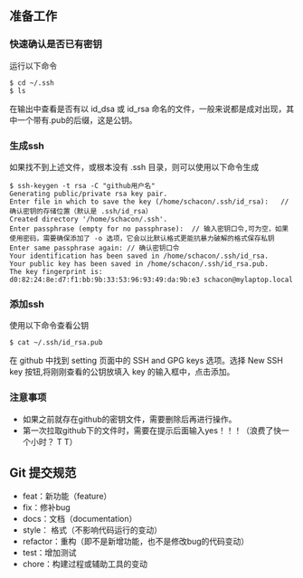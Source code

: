 ## 准备工作
### 快速确认是否已有密钥
运行以下命令
``` 
$ cd ~/.ssh
$ ls 
```
在输出中查看是否有以 id_dsa 或 id_rsa 命名的文件，一般来说都是成对出现，其中一个带有.pub的后缀，这是公钥。

### 生成ssh

如果找不到上述文件，或根本没有 .ssh 目录，则可以使用以下命令生成

``` 
$ ssh-keygen -t rsa -C "github用户名"
Generating public/private rsa key pair.  
Enter file in which to save the key (/home/schacon/.ssh/id_rsa):   // 确认密钥的存储位置（默认是 .ssh/id_rsa）
Created directory '/home/schacon/.ssh'.   
Enter passphrase (empty for no passphrase):  // 输入密钥口令,可为空，如果使用密码，需要确保添加了 -o 选项，它会以比默认格式更能抗暴力破解的格式保存私钥
Enter same passphrase again: // 确认密钥口令
Your identification has been saved in /home/schacon/.ssh/id_rsa.
Your public key has been saved in /home/schacon/.ssh/id_rsa.pub.
The key fingerprint is:
d0:82:24:8e:d7:f1:bb:9b:33:53:96:93:49:da:9b:e3 schacon@mylaptop.local

```

### 添加ssh
使用以下命令查看公钥
```
$ cat ~/.ssh/id_rsa.pub
```

在 github 中找到 setting 页面中的 SSH and GPG keys 选项。选择 New SSH key 按钮,将刚刚查看的公钥放填入 key 的输入框中，点击添加。

### 注意事项

* 如果之前就存在github的密钥文件，需要删除后再进行操作。
* 第一次拉取github下的文件时，需要在提示后面输入yes！！！（浪费了快一个小时？ T T）


## Git 提交规范
* feat：新功能（feature）
* fix：修补bug
* docs：文档（documentation）
* style： 格式（不影响代码运行的变动）
* refactor：重构（即不是新增功能，也不是修改bug的代码变动）
* test：增加测试
* chore：构建过程或辅助工具的变动

